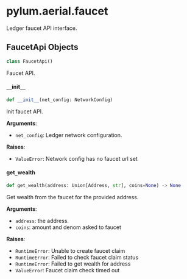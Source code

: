 <a id="pylum.aerial.faucet"></a>

# pylum.aerial.faucet

Ledger faucet API interface.

<a id="pylum.aerial.faucet.FaucetApi"></a>

## FaucetApi Objects

```python
class FaucetApi()
```

Faucet API.

<a id="pylum.aerial.faucet.FaucetApi.__init__"></a>

#### `__`init`__`

```python
def __init__(net_config: NetworkConfig)
```

Init faucet API.

**Arguments**:

- `net_config`: Ledger network configuration.

**Raises**:

- `ValueError`: Network config has no faucet url set

<a id="pylum.aerial.faucet.FaucetApi.get_wealth"></a>

#### get`_`wealth

```python
def get_wealth(address: Union[Address, str], coins=None) -> None
```

Get wealth from the faucet for the provided address.

**Arguments**:

- `address`: the address.
- `coins`: amount and denom asked to faucet

**Raises**:

- `RuntimeError`: Unable to create faucet claim
- `RuntimeError`: Failed to check faucet claim status
- `RuntimeError`: Failed to get wealth for address
- `ValueError`: Faucet claim check timed out

